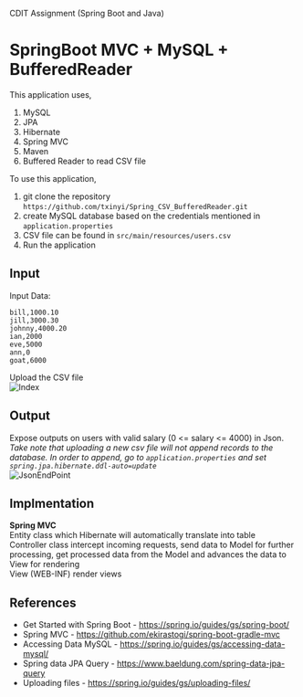 CDIT Assignment (Spring Boot and Java)

# SpringBoot MVC + MySQL + BufferedReader
This application uses,
1. MySQL
2. JPA
3. Hibernate
4. Spring MVC 
5. Maven
6. Buffered Reader to read CSV file

To use this application, 
1. git clone the repository ```https://github.com/txinyi/Spring_CSV_BufferedReader.git```
2. create MySQL database based on the credentials mentioned in ```application.properties```
4. CSV file can be found in ```src/main/resources/users.csv```
3. Run the application


## Input
Input Data:
```mary,2000.30
bill,1000.10
jill,3000.30
johnny,4000.20
ian,2000
eve,5000
ann,0 
goat,6000
```

Upload the CSV file  
![Index](https://github.com/txinyi/Spring_CSV_BufferedReader/blob/master/readme/indexJSP.PNG?raw=true)


## Output
Expose outputs on users with valid salary (0 <= salary <= 4000) in Json.  
*Take note that uploading a new csv file will not append records to the database. In order to append, go to ```application.properties``` and set ```spring.jpa.hibernate.ddl-auto=update ```*  
![JsonEndPoint](https://github.com/txinyi/Spring_CSV_BufferedReader/blob/master/readme/usersEndpoint.PNG?raw=true)


## Implmentation
**Spring MVC**  
Entity class which Hibernate will automatically translate into table  
Controller class intercept incoming requests, send data to Model for further processing, get processed data from the Model and advances the data to View for rendering  
View (WEB-INF) render views


## References  
- Get Started with Spring Boot - https://spring.io/guides/gs/spring-boot/ 
- Spring MVC - https://github.com/ekirastogi/spring-boot-gradle-mvc 
- Accessing Data MySQL - https://spring.io/guides/gs/accessing-data-mysql/ 
- Spring data JPA Query - https://www.baeldung.com/spring-data-jpa-query 
- Uploading files - https://spring.io/guides/gs/uploading-files/ 




